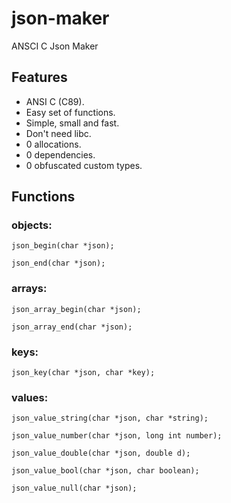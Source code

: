 # json-maker
ANSCI C Json Maker

## Features
- ANSI C (C89).
- Easy set of functions.
- Simple, small and fast.
- Don't need libc.
- 0 allocations.
- 0 dependencies.
- 0 obfuscated custom types.

## Functions
### objects:
`json_begin(char *json);`

`json_end(char *json);`

### arrays:
`json_array_begin(char *json);`

`json_array_end(char *json);`

### keys:
`json_key(char *json, char *key);`


### values:
`json_value_string(char *json, char *string);`

`json_value_number(char *json, long int number);`

`json_value_double(char *json, double d);`

`json_value_bool(char *json, char boolean);`

`json_value_null(char *json);`
